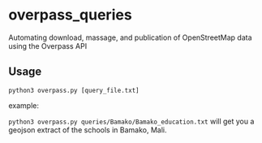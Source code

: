 # overpass_queries
Automating download, massage, and publication of OpenStreetMap data using the Overpass API

## Usage

```python3 overpass.py [query_file.txt]```

example:

```python3 overpass.py queries/Bamako/Bamako_education.txt``` will get you a geojson extract of the schools in Bamako, Mali.
